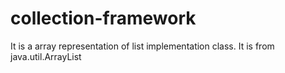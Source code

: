 # collection-framework
It is a array representation of list implementation class.
It is from java.util.ArrayList
